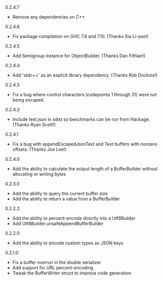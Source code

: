 0.2.4.7

* Remove any dependencies on C++

0.2.4.6

* Fix package compilation on GHC 7.8 and 7.10.  (Thanks Xia Li-yao!)

0.2.4.5

* Add Semigroup instance for ObjectBuilder.  (Thanks Dan Fithian!)

0.2.4.4

* Add 'stdc++' as an explicit library dependency.  (Thanks Rob Dockins!)

0.2.4.3

* Fix a bug where control characters (codepoints 1 through 31) were not being escaped.

0.2.4.2

* Include test.json in sdist so benchmarks can be run from Hackage.  (Thanks Ryan Scott!)

0.2.4.1

* Fix a bug with appendEscapedJsonText and Text buffers with nonzero offsets. (Thanks Joe Lee!)

0.2.4.0

* Add the ability to calculate the output length of a BufferBuilder without allocating or writing bytes

0.2.3.0

* Add the ability to query the current buffer size
* Add the ability to return a value from a BufferBuilder

0.2.2.2

* Add the ability to percent-encode directly into a Utf8Builder
* Add Utf8Builder.unsafeAppendBufferBuilder

0.2.2.0

* Add the ability to encode custom types as JSON keys

0.2.1.0

* Fix a buffer overrun in the double serializer
* Add support for URL percent-encoding
* Tweak the BufferWriter struct to improve code generation
